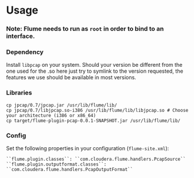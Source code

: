 Usage
=====

### Note: Flume needs to run as ``root`` in order to bind to an interface.

### Dependency
Install ``libpcap`` on your system. Should your version be different from the one used for the .so here just try to symlink to the version requested, the features we use should be available in most versions.

### Libraries
	cp jpcap/0.7/jpcap.jar /usr/lib/flume/lib/
	cp jpcap/0.7/libjpcap.so-i386 /usr/lib/flume/lib/libjpcap.so # Choose your architecture (i386 or x86_64)
	cp target/flume-plugin-pcap-0.0.1-SNAPSHOT.jar /usr/lib/flume/lib/

### Config
Set the following properties in your configuration (``flume-site.xml``):

	``flume.plugin.classes``: ``com.cloudera.flume.handlers.PcapSource``
	``flume.plugin.outputformat.classes``: ``com.cloudera.flume.handlers.PcapOutputFormat``
